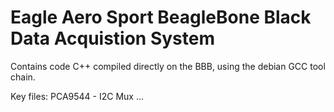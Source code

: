 # Eagle Aero Sport BeagleBone Black Data Acquistion System

Contains code C++ compiled directly on the BBB, using the debian GCC tool chain.

Key files:
PCA9544 - I2C Mux
...



